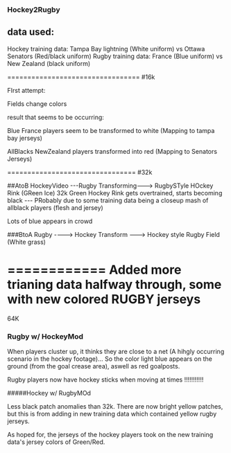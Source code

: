 


### Hockey2Rugby


## data used:
Hockey training data: Tampa Bay lightning (White uniform) vs Ottawa Senators (Red/black uniform)
Rugby training data:  France (Blue uniform) vs New Zealand (black uniform)


=================================
#16k

FIrst attempt:

Fields change colors

result that seems to be occurring:

Blue France players seem to be transformed to white  (Mapping to tampa bay jerseys)

AllBlacks NewZealand players transformed into red (Mapping to Senators Jerseys)


================================
#32k

##AtoB  HockeyVideo ---Rugby Transforming--->  RugbySTyle HOckey Rink   (GReen Ice)
32k Green Hockey Rink gets overtrained, starts becoming black
--- PRobably due to some training data being a closeup mash of allblack players (flesh and jersey)

Lots of blue appears in crowd

###BtoA   Rugby ----> Hockey Transform ---> Hockey style Rugby Field    (White grass)



============
Added more trianing data halfway through,
some with new colored RUGBY jerseys
============================
64K

### Rugby w/ HockeyMod
When players cluster up, it thinks they are close to a net (A hihgly occurring scenario in the hockey footage)... So the color light blue appears on the ground (from the goal crease area), aswell as red goalposts.

Rugby players now have hockey sticks when moving at times !!!!!!!!!!!

#####Hockey w/ RugbyMOd

Less black patch anomalies than 32k.
There are now bright yellow patches, but this is from adding in new training data which contained yellow rugby jerseys.

As hoped for, the jerseys of the hockey players took on the new training data's jersey colors of Green/Red.